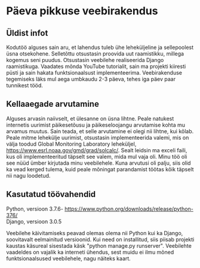 # Päeva pikkuse veebirakendus

## Üldist infot

Kodutöö alguses sain aru, et lahendus tuleb ühe leheküljeline ja sellepoolest üsna otsekohene. Selletõttu otsustasin proovida uut raamistikku, millega kogemus seni puudus. Otsustasin veebilehe realiseerida Django raamistikuga. Vaadates mõnda YouTube tutorialit, sain ma projekti kiiresti püsti ja sain hakata funktsionaalsust implementeerima. Veebirakenduse tegemiseks läks mul aega umbkaudu 2-3 päeva, tehes iga päev paar tunnikest tööd. 


## Kellaaegade arvutamine
Alguses arvasin naiivselt, et ülesanne on üsna lihtne. Peale natukest internetis uurimist päikesetõusu ja päikeseloojangu arvutamise kohta mu arvamus muutus. Sain teada, et selle arvutamine ei olegi nii lihtne, kui kõlab. Peale mitme lehekülje uurimist, otsustasin implementeerida valemi, mis on välja toodud Global Monitoring Laboratory leheküljel, https://www.esrl.noaa.gov/gmd/grad/solcalc/. Sealt leidsin ma exceli faili, kus oli implementeeritud täpselt see valem, mida mul vaja oli. Minu töö oli see nüüd ümber kirjutada minu veebilehele. Kuna arvutusi oli palju, siis olid ka vead kerged tulema, kuid peale mõningat parandamist töötas kõik täpselt nii nagu loodetud.


## Kasutatud töövahendid
Python, versioon 3.7.6- https://www.python.org/downloads/release/python-376/   
Django, versioon 3.0.5

Veebilehe käivitamiseks peavad olemas olema nii Python kui ka Django, soovitavalt eelmainitud versioonid. Kui need on installitud, siis piisab projekti kaustas käsureal sisestada käsk "python manage.py runserver". Veebilehte vaadeldes on vajalik ka interneti ühendus, sest muidu ei ilmu mõned funktsionaalsused veebilehele, nagu näiteks kaart.

